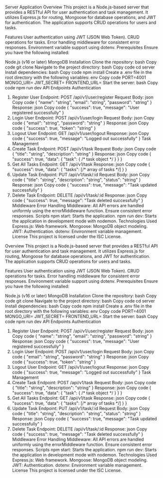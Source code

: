 Server Application
Overview
This project is a Node.js-based server that provides a RESTful API for user authentication and task management. It utilizes Express.js for routing, Mongoose for database operations, and JWT for authentication. The application supports CRUD operations for users and tasks.

Features
User authentication using JWT (JSON Web Token).
CRUD operations for tasks.
Error handling middleware for consistent error responses.
Environment variable support using dotenv.
Prerequisites
Ensure you have the following installed:

Node.js (v16 or later)
MongoDB
Installation
Clone the repository:
bash
Copy code
git clone <repository-url>
Navigate to the project directory:
bash
Copy code
cd server
Install dependencies:
bash
Copy code
npm install
Create a .env file in the root directory with the following variables:
env
Copy code
PORT=4001
MONGO_URI=<your-mongodb-connection-string>
JWT_SECRET=<your-jwt-secret>
FRONTEND_URL=<your-frontend-url>
Start the server:
bash
Copy code
npm run dev
API Endpoints
Authentication
1. Register User
Endpoint: POST /api/v1/user/register
Request Body:
json
Copy code
{
  "name": "string",
  "email": "string",
  "password": "string"
}
Response:
json
Copy code
{
  "success": true,
  "message": "User registered successfully"
}
2. Login User
Endpoint: POST /api/v1/user/login
Request Body:
json
Copy code
{
  "email": "string",
  "password": "string"
}
Response:
json
Copy code
{
  "success": true,
  "token": "string"
}
3. Logout User
Endpoint: GET /api/v1/user/logout
Response:
json
Copy code
{
  "success": true,
  "message": "Logged out successfully"
}
Task Management
1. Create Task
Endpoint: POST /api/v1/task
Request Body:
json
Copy code
{
  "title": "string",
  "description": "string"
}
Response:
json
Copy code
{
  "success": true,
  "data": { "task": { /* task object */ } }
}
2. Get All Tasks
Endpoint: GET /api/v1/task
Response:
json
Copy code
{
  "success": true,
  "data": { "tasks": [/* array of tasks */] }
}
3. Update Task
Endpoint: PUT /api/v1/task/:id
Request Body:
json
Copy code
{
  "title": "string",
  "description": "string",
  "status": "string"
}
Response:
json
Copy code
{
  "success": true,
  "message": "Task updated successfully"
}
4. Delete Task
Endpoint: DELETE /api/v1/task/:id
Response:
json
Copy code
{
  "success": true,
  "message": "Task deleted successfully"
}
Middleware
Error Handling Middleware: All API errors are handled uniformly using the errorMiddleware function. Ensure consistent error responses.
Scripts
npm start: Starts the application.
npm run dev: Starts the application in development mode with nodemon.
Technologies Used
Express.js: Web framework.
Mongoose: MongoDB object modeling.
JWT: Authentication.
dotenv: Environment variable management.
License
This project is licensed under the ISC License.



Overview
This project is a Node.js-based server that provides a RESTful API for user authentication and task management. It utilizes Express.js for routing, Mongoose for database operations, and JWT for authentication. The application supports CRUD operations for users and tasks.

Features
User authentication using JWT (JSON Web Token).
CRUD operations for tasks.
Error handling middleware for consistent error responses.
Environment variable support using dotenv.
Prerequisites
Ensure you have the following installed:

Node.js (v16 or later)
MongoDB
Installation
Clone the repository:
bash
Copy code
git clone <repository-url>
Navigate to the project directory:
bash
Copy code
cd server
Install dependencies:
bash
Copy code
npm install
Create a .env file in the root directory with the following variables:
env
Copy code
PORT=4001
MONGO_URI=<your-mongodb-connection-string>
JWT_SECRET=<your-jwt-secret>
FRONTEND_URL=<your-frontend-url>
Start the server:
bash
Copy code
npm run dev
API Endpoints
Authentication
1. Register User
Endpoint: POST /api/v1/user/register
Request Body:
json
Copy code
{
  "name": "string",
  "email": "string",
  "password": "string"
}
Response:
json
Copy code
{
  "success": true,
  "message": "User registered successfully"
}
2. Login User
Endpoint: POST /api/v1/user/login
Request Body:
json
Copy code
{
  "email": "string",
  "password": "string"
}
Response:
json
Copy code
{
  "success": true,
  "token": "string"
}
3. Logout User
Endpoint: GET /api/v1/user/logout
Response:
json
Copy code
{
  "success": true,
  "message": "Logged out successfully"
}
Task Management
1. Create Task
Endpoint: POST /api/v1/task
Request Body:
json
Copy code
{
  "title": "string",
  "description": "string"
}
Response:
json
Copy code
{
  "success": true,
  "data": { "task": { /* task object */ } }
}
2. Get All Tasks
Endpoint: GET /api/v1/task
Response:
json
Copy code
{
  "success": true,
  "data": { "tasks": [/* array of tasks */] }
}
3. Update Task
Endpoint: PUT /api/v1/task/:id
Request Body:
json
Copy code
{
  "title": "string",
  "description": "string",
  "status": "string"
}
Response:
json
Copy code
{
  "success": true,
  "message": "Task updated successfully"
}
4. Delete Task
Endpoint: DELETE /api/v1/task/:id
Response:
json
Copy code
{
  "success": true,
  "message": "Task deleted successfully"
}
Middleware
Error Handling Middleware: All API errors are handled uniformly using the errorMiddleware function. Ensure consistent error responses.
Scripts
npm start: Starts the application.
npm run dev: Starts the application in development mode with nodemon.
Technologies Used
Express.js: Web framework.
Mongoose: MongoDB object modeling.
JWT: Authentication.
dotenv: Environment variable management.
License
This project is licensed under the ISC License.

